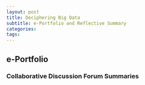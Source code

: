 ```yaml
---
layout: post
title: Deciphering Big Data
subtitle: e-Portfolio and Reflective Summary
categories: 
tags:
---
```



## e-Portfolio
### Collaborative Discussion Forum Summaries 
